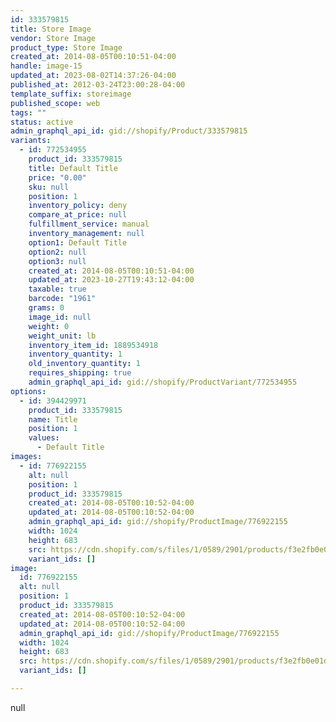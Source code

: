 ```yaml
---
id: 333579815
title: Store Image
vendor: Store Image
product_type: Store Image
created_at: 2014-08-05T00:10:51-04:00
handle: image-15
updated_at: 2023-08-02T14:37:26-04:00
published_at: 2012-03-24T23:00:28-04:00
template_suffix: storeimage
published_scope: web
tags: ""
status: active
admin_graphql_api_id: gid://shopify/Product/333579815
variants:
  - id: 772534955
    product_id: 333579815
    title: Default Title
    price: "0.00"
    sku: null
    position: 1
    inventory_policy: deny
    compare_at_price: null
    fulfillment_service: manual
    inventory_management: null
    option1: Default Title
    option2: null
    option3: null
    created_at: 2014-08-05T00:10:51-04:00
    updated_at: 2023-10-27T19:43:12-04:00
    taxable: true
    barcode: "1961"
    grams: 0
    image_id: null
    weight: 0
    weight_unit: lb
    inventory_item_id: 1889534918
    inventory_quantity: 1
    old_inventory_quantity: 1
    requires_shipping: true
    admin_graphql_api_id: gid://shopify/ProductVariant/772534955
options:
  - id: 394429971
    product_id: 333579815
    name: Title
    position: 1
    values:
      - Default Title
images:
  - id: 776922155
    alt: null
    position: 1
    product_id: 333579815
    created_at: 2014-08-05T00:10:52-04:00
    updated_at: 2014-08-05T00:10:52-04:00
    admin_graphql_api_id: gid://shopify/ProductImage/776922155
    width: 1024
    height: 683
    src: https://cdn.shopify.com/s/files/1/0589/2901/products/f3e2fb0e01d9ccbdab72c7dbc017f6df.jpeg?v=1407211852
    variant_ids: []
image:
  id: 776922155
  alt: null
  position: 1
  product_id: 333579815
  created_at: 2014-08-05T00:10:52-04:00
  updated_at: 2014-08-05T00:10:52-04:00
  admin_graphql_api_id: gid://shopify/ProductImage/776922155
  width: 1024
  height: 683
  src: https://cdn.shopify.com/s/files/1/0589/2901/products/f3e2fb0e01d9ccbdab72c7dbc017f6df.jpeg?v=1407211852
  variant_ids: []

---
```


null